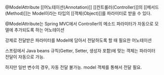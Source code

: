 
@ModelAttribute [[어노테이션(Annotation)]]
[[컨트롤러(Controller)]]의 [[메서드(Method)]]는 Model이라는 타입의 [[객체(Object)]]를 파라미터로 받을 수 있다.

@ModelAttribute는 Spring MVC에서 Controller의 메소드 파라미터가 자동으로 모델에 추가되도록 하는 어노테이션

강제로 전달받은 파라미터를 Model에 담아서 전달하도록 할 때 필요한 어노테이션

스프링에서 Java beans 규칙(Getter, Setter, 생성자 포함)에 맞는 객체는 파라미터 전달이 자동으로 가능.

하지만 일반 변수의 경우, 자동 전달 불가능. model 객체를 통해서 전달 필요.